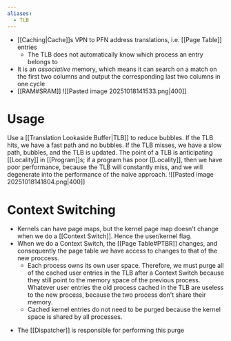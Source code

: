 ```yaml
---
aliases:
  - TLB
---
```

* [[Caching|Cache]]s VPN to PFN address translations, i.e. [[Page Table]] entries
	* The TLB does not automatically know which process an entry belongs to
* It is an *associative* memory, which means it can search on a match on the first two columns and output the corresponding last two columns in one cycle
* [[RAM#SRAM]]
![[Pasted image 20251018141533.png|400]]
# Usage
Use a [[Translation Lookaside Buffer|TLB]] to reduce bubbles. If the TLB hits, we have a fast path and no bubbles.
If the TLB misses, we have a slow path, bubbles, and the TLB is updated.
The point of a TLB is anticipating [[Locality]] in [[Program]]s; if a program has poor [[Locality]], then we have poor performance, because the TLB will constantly miss, and we will degenerate into the performance of the naive approach.
![[Pasted image 20251018141804.png|400]]



# Context Switching
* Kernels can have page maps, but the kernel page map doesn't change when we do a [[Context Switch]]. Hence the user/kernel flag.
* When we do a Context Switch, the [[Page Table#PTBR]] changes, and consequently the page table we have access to changes to that of the new proccess. 
	* Each process owns its own user space. Therefore, we must purge all of the cached user entries in the TLB after a Context Switch because they still point to the memory space of the previous process. Whatever user entries the old process cached in the TLB are useless to the new process, because the two process don't share their memory.
	- Cached kernel entries do not need to be purged because the kernel space is shared by all processes. 
- The [[Dispatcher]] is responsible for performing this purge






